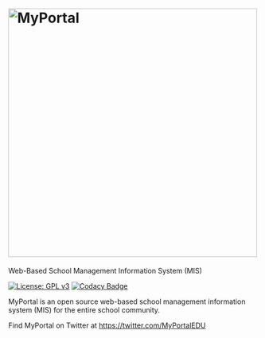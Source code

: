 # <img src="https://i.imgur.com/146wCuq.png" alt="MyPortal" width=500/>
Web-Based School Management Information System (MIS)

[![License: GPL v3](https://img.shields.io/badge/License-GPL%20v3-blue.svg)](https://www.gnu.org/licenses/gpl-3.0.en.html)
[![Codacy Badge](https://app.codacy.com/project/badge/Grade/5bed7857561f4de18124c6d622f2aa5f)](https://www.codacy.com/gh/RwnRchrds/MyPortal/dashboard?utm_source=github.com&amp;utm_medium=referral&amp;utm_content=RwnRchrds/MyPortal&amp;utm_campaign=Badge_Grade)

MyPortal is an open source web-based school management information system (MIS) for the entire school community. 

Find MyPortal on Twitter at https://twitter.com/MyPortalEDU
